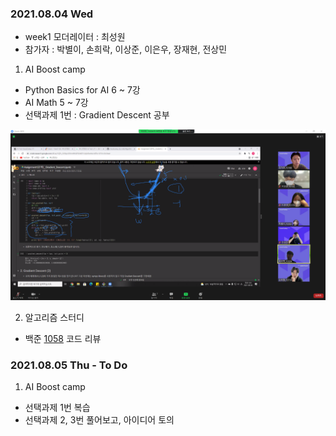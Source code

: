 ### 2021.08.04 Wed

- week1 모더레이터 : 최성원
- 참가자 : 박별이, 손희락, 이상준, 이은우, 장재현, 전상민



1. AI Boost camp
- Python Basics for AI 6 ~ 7강
- AI Math 5 ~ 7강
- 선택과제 1번 : Gradient Descent 공부


![alt 08.04 meetup](Meetup-log/img/2021.08.04회의록.png)


2. 알고리즘 스터디
- 백준 [1058](https://www.acmicpc.net/problem/1058) 코드 리뷰



### 2021.08.05 Thu - To Do 


1. AI Boost camp
- 선택과제 1번 복습
- 선택과제 2, 3번 풀어보고, 아이디어 토의

